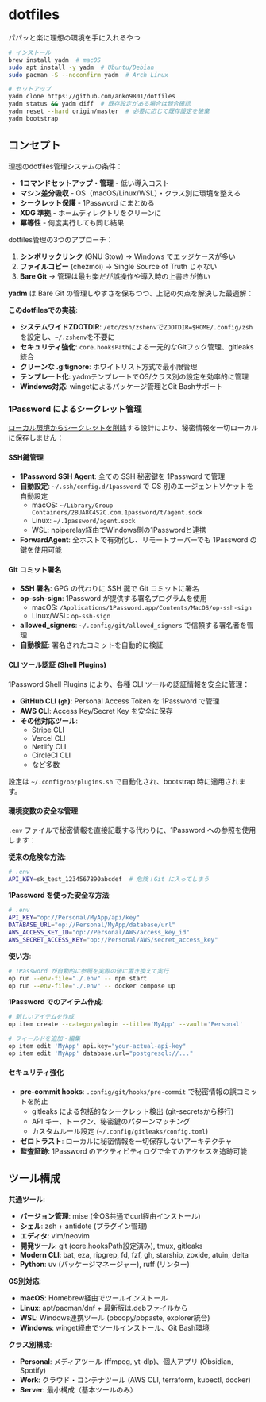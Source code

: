 # dotfiles

パパッと楽に理想の環境を手に入れるやつ

```bash
# インストール
brew install yadm  # macOS
sudo apt install -y yadm  # Ubuntu/Debian  
sudo pacman -S --noconfirm yadm  # Arch Linux

# セットアップ
yadm clone https://github.com/anko9801/dotfiles
yadm status && yadm diff  # 既存設定がある場合は競合確認
yadm reset --hard origin/master  # 必要に応じて既存設定を破棄
yadm bootstrap
```

## コンセプト

理想のdotfiles管理システムの条件：
- **1コマンドセットアップ・管理** - 低い導入コスト
- **マシン差分吸収** - OS（macOS/Linux/WSL）・クラス別に環境を整える
- **シークレット保護** - 1Password にまとめる
- **XDG 準拠** - ホームディレクトリをクリーンに
- **冪等性** - 何度実行しても同じ結果

dotfiles管理の3つのアプローチ：
1. **シンボリックリンク** (GNU Stow) → Windows でエッジケースが多い
2. **ファイルコピー** (chezmoi) → Single Source of Truth じゃない
3. **Bare Git** → 管理は最も楽だが誤操作や導入時の上書きが怖い

**yadm** は Bare Git の管理しやすさを保ちつつ、上記の欠点を解決した最適解：

**このdotfilesでの実装**:
- **システムワイドZDOTDIR**: `/etc/zsh/zshenv`で`ZDOTDIR=$HOME/.config/zsh`を設定し、`~/.zshenv`を不要に
- **セキュリティ強化**: `core.hooksPath`による一元的なGitフック管理、gitleaks統合
- **クリーンな .gitignore**: ホワイトリスト方式で最小限管理
- **テンプレート化**: yadmテンプレートでOS/クラス別の設定を効率的に管理
- **Windows対応**: wingetによるパッケージ管理とGit Bashサポート

### 1Password によるシークレット管理

[ローカル環境からシークレットを削除](https://efcl.info/2023/01/31/remove-secret-from-local/)する設計により、秘密情報を一切ローカルに保存しません：

#### SSH鍵管理
- **1Password SSH Agent**: 全ての SSH 秘密鍵を 1Password で管理
- **自動設定**: `~/.ssh/config.d/1password` で OS 別のエージェントソケットを自動設定
  - macOS: `~/Library/Group Containers/2BUA8C4S2C.com.1password/t/agent.sock`
  - Linux: `~/.1password/agent.sock`
  - WSL: npiperelay経由でWindows側の1Passwordと連携
- **ForwardAgent**: 全ホストで有効化し、リモートサーバーでも 1Password の鍵を使用可能

#### Git コミット署名
- **SSH 署名**: GPG の代わりに SSH 鍵で Git コミットに署名
- **op-ssh-sign**: 1Password が提供する署名プログラムを使用
  - macOS: `/Applications/1Password.app/Contents/MacOS/op-ssh-sign`
  - Linux/WSL: `op-ssh-sign`
- **allowed_signers**: `~/.config/git/allowed_signers` で信頼する署名者を管理
- **自動検証**: 署名されたコミットを自動的に検証

#### CLI ツール認証 (Shell Plugins)
1Password Shell Plugins により、各種 CLI ツールの認証情報を安全に管理：
- **GitHub CLI (`gh`)**: Personal Access Token を 1Password で管理
- **AWS CLI**: Access Key/Secret Key を安全に保存
- **その他対応ツール**: 
  - Stripe CLI
  - Vercel CLI
  - Netlify CLI
  - CircleCI CLI
  - など多数

設定は `~/.config/op/plugins.sh` で自動化され、bootstrap 時に適用されます。

#### 環境変数の安全な管理
`.env` ファイルで秘密情報を直接記載する代わりに、1Password への参照を使用します：

**従来の危険な方法**:
```bash
# .env
API_KEY=sk_test_1234567890abcdef  # 危険！Git に入ってしまう
```

**1Password を使った安全な方法**:
```bash
# .env
API_KEY="op://Personal/MyApp/api/key"
DATABASE_URL="op://Personal/MyApp/database/url"
AWS_ACCESS_KEY_ID="op://Personal/AWS/access_key_id"
AWS_SECRET_ACCESS_KEY="op://Personal/AWS/secret_access_key"
```

**使い方**:
```bash
# 1Password が自動的に参照を実際の値に置き換えて実行
op run --env-file="./.env" -- npm start
op run --env-file="./.env" -- docker compose up
```

**1Password でのアイテム作成**:
```bash
# 新しいアイテムを作成
op item create --category=login --title='MyApp' --vault='Personal'

# フィールドを追加・編集
op item edit 'MyApp' api.key="your-actual-api-key"
op item edit 'MyApp' database.url="postgresql://..."
```


#### セキュリティ強化
- **pre-commit hooks**: `.config/git/hooks/pre-commit` で秘密情報の誤コミットを防止
  - gitleaks による包括的なシークレット検出 (git-secretsから移行)
  - API キー、トークン、秘密鍵のパターンマッチング
  - カスタムルール設定 (`~/.config/gitleaks/config.toml`)
- **ゼロトラスト**: ローカルに秘密情報を一切保存しないアーキテクチャ
- **監査証跡**: 1Password のアクティビティログで全てのアクセスを追跡可能

## ツール構成

**共通ツール**:
- **バージョン管理**: mise (全OS共通でcurl経由インストール)
- **シェル**: zsh + antidote (プラグイン管理)
- **エディタ**: vim/neovim
- **開発ツール**: git (core.hooksPath設定済み), tmux, gitleaks
- **Modern CLI**: bat, eza, ripgrep, fd, fzf, gh, starship, zoxide, atuin, delta
- **Python**: uv (パッケージマネージャー), ruff (リンター)

**OS別対応**:
- **macOS**: Homebrew経由でツールインストール
- **Linux**: apt/pacman/dnf + 最新版は.debファイルから
- **WSL**: Windows連携ツール (pbcopy/pbpaste, explorer統合)
- **Windows**: winget経由でツールインストール、Git Bash環境

**クラス別構成**:
- **Personal**: メディアツール (ffmpeg, yt-dlp)、個人アプリ (Obsidian, Spotify)
- **Work**: クラウド・コンテナツール (AWS CLI, terraform, kubectl, docker)
- **Server**: 最小構成（基本ツールのみ）
